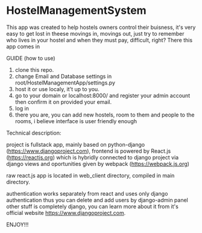 # HostelManagementSystem

This app was created to help hostels owners control their buisness, it's very easy to  get lost in theese movings in,
movings out, just try to remember who lives in your hostel and when they must pay, difficult, right? There this app comes in


GUIDE (how to use)


1. clone this repo.
2. change Email and Database settings in root/HostelManagementApp/settings.py
3. host it or use localy, it't up to you.
4. go to your domain or localhost:8000/ and register your admin account then confirm it on provided your email. 
5. log in
6. there you are, you can add new hostels, room to them and people to the rooms, i believe interface is user friendly enough



Technical description:

project is fullstack app, mainly based on python-django (https://www.djangoproject.com), frontend is powered by React.js (https://reactjs.org)
which is hybridly connected to django project via django views and oportunities given by webpack (https://webpack.js.org)

raw react.js app is located in web_client directory, compiled in main directory.

authentication works separately from react and uses only django authentication thus you can delete and add users by django-admin panel
other stuff is completely django, you can learn more about it from it's official website https://www.djangoproject.com.


ENJOY!!!
